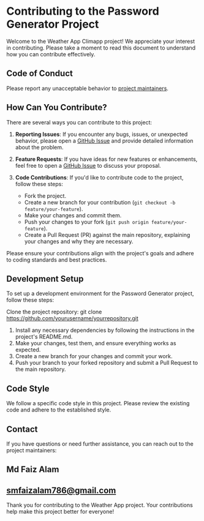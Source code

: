 # Contributing to the Password Generator Project

Welcome to the Weather App Climapp project! We appreciate your interest in contributing. Please take a moment to read this document to understand how you can contribute effectively.

## Code of Conduct

Please report any unacceptable behavior to [project maintainers](#smfaizalam786@gmail.com).

## How Can You Contribute?

There are several ways you can contribute to this project:

1. **Reporting Issues**: If you encounter any bugs, issues, or unexpected behavior, please open a [GitHub Issue](https://github.com/Soulistic/climapp.git/issues) and provide detailed information about the problem.

2. **Feature Requests**: If you have ideas for new features or enhancements, feel free to open a [GitHub Issue](https://github.com/Soulistic/climapp.git/issues) to discuss your proposal.

3. **Code Contributions**: If you'd like to contribute code to the project, follow these steps:

    - Fork the project.
    - Create a new branch for your contribution (`git checkout -b feature/your-feature`).
    - Make your changes and commit them.
    - Push your changes to your fork (`git push origin feature/your-feature`).
    - Create a Pull Request (PR) against the main repository, explaining your changes and why they are necessary.

Please ensure your contributions align with the project's goals and adhere to coding standards and best practices.

## Development Setup

To set up a development environment for the Password Generator project, follow these steps:

Clone the project repository: git clone https://github.com/yourusername/yourrepository.git

1. Install any necessary dependencies by following the instructions in the project's README.md.
2. Make your changes, test them, and ensure everything works as expected.
3. Create a new branch for your changes and commit your work.
4. Push your branch to your forked repository and submit a Pull Request to the main repository.

## Code Style
We follow a specific code style in this project. Please review the existing code and adhere to the established style.

## Contact
If you have questions or need further assistance, you can reach out to the project maintainers:
## Md Faiz Alam 
## smfaizalam786@gmail.com

Thank you for contributing to the Weather App project. Your contributions help make this project better for everyone!